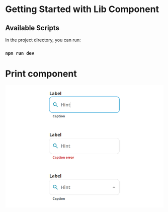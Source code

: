 # Getting Started with Lib Component

## Available Scripts

In the project directory, you can run:

### `npm run dev`

# Print component

![alt text](./imgs/image.png)

